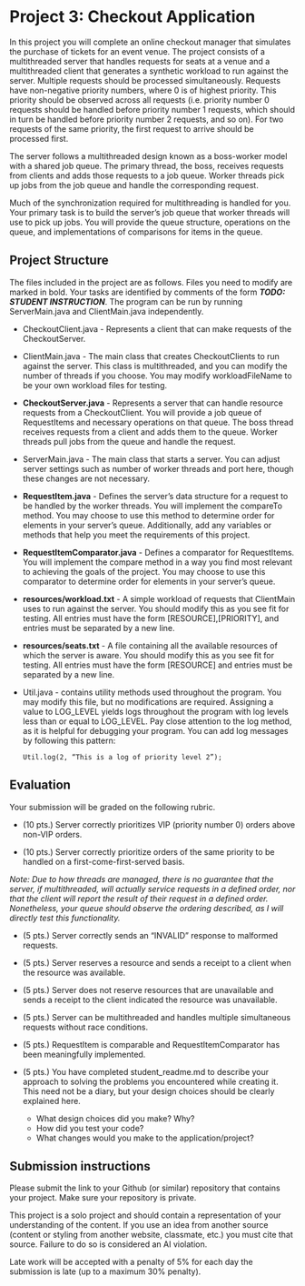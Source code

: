 # Project 3: Checkout Application
In this project you will complete an online checkout manager that simulates the purchase of tickets for an event venue. The project consists of a multithreaded server that handles requests for seats at a venue and a multithreaded client that generates a synthetic workload to run against the server. Multiple requests should be processed simultaneously. Requests have non-negative priority numbers, where 0 is of highest priority. This priority should be observed across all requests (i.e. priority number 0 requests should be handled before priority number 1 requests, which should in turn be handled before priority number 2 requests, and so on). For two requests of the same priority, the first request to arrive should be processed first. 

The server follows a multithreaded design known as a boss-worker model with a shared job queue. The primary thread, the boss, receives requests from clients and adds those requests to a job queue. Worker threads pick up jobs from the job queue and handle the corresponding request. 

Much of the synchronization required for multithreading is handled for you. Your primary task is to build the server’s job queue that worker threads will use to pick up jobs. You will provide the queue structure, operations on the queue, and implementations of comparisons for items in the queue. 

## Project Structure
The files included in the project are as follows. Files you need to modify are marked in bold. Your tasks are identified by comments of the form **_TODO: STUDENT INSTRUCTION_**. The program can be run by running ServerMain.java and ClientMain.java independently. 

- CheckoutClient.java - Represents a client that can make requests of the CheckoutServer. 

- ClientMain.java - The main class that creates CheckoutClients to run against the server. This class is multithreaded, and you can modify the number of threads if you choose. You may modify workloadFileName to be your own workload files for testing. 

- **CheckoutServer.java** - Represents a server that can handle resource requests from a CheckoutClient. You will provide a job queue of RequestItems and necessary operations on that queue. The boss thread receives requests from a client and adds them to the queue. Worker threads pull jobs from the queue and handle the request. 

- ServerMain.java - The main class that starts a server. You can adjust server settings such as number of worker threads and port here, though these changes are not necessary. 

- **RequestItem.java** - Defines the server’s data structure for a request to be handled by the worker threads. You will implement the compareTo method. You may choose to use this method to determine order for elements in your server’s queue. Additionally, add any variables or methods that help you meet the requirements of this project.  

- **RequestItemComparator.java** - Defines a comparator for RequestItems. You will implement the compare method in a way you find most relevant to achieving the goals of the project. You may choose to use this comparator to determine order for elements in your server’s queue. 

- **resources/workload.txt** - A simple workload of requests that ClientMain uses to run against the server. You should modify this as you see fit for testing. All entries must have the form [RESOURCE],[PRIORITY], and entries must be separated by a new line. 

- **resources/seats.txt** - A file containing all the available resources of which the server is aware. You should modify this as you see fit for testing. All entries must have the form [RESOURCE] and entries must be separated by a new line. 

- Util.java - contains utility methods used throughout the program. You may modify this file, but no modifications are required. Assigning a value to LOG_LEVEL yields logs throughout the program with log levels less than or equal to LOG_LEVEL. Pay close attention to the log method, as it is helpful for debugging your program. You can add log messages by following this pattern: 

      Util.log(2, “This is a log of priority level 2”); 

## Evaluation
Your submission will be graded on the following rubric. 
- (10 pts.) Server correctly prioritizes VIP (priority number 0) orders above non-VIP orders. 

- (10 pts.) Server correctly prioritize orders of the same priority to be handled on a first-come-first-served basis. 

_Note: Due to how threads are managed, there is no guarantee that the server, if multithreaded, will actually service requests in a defined order, nor that the client will report the result of their request in a defined order. Nonetheless, your queue should observe the ordering described, as I will directly test this functionality._

- (5 pts.) Server correctly sends an “INVALID” response to malformed requests. 

- (5 pts.) Server reserves a resource and sends a receipt to a client when the resource was available. 

- (5 pts.) Server does not reserve resources that are unavailable and sends a receipt to the client indicated the resource was unavailable. 

- (5 pts.) Server can be multithreaded and handles multiple simultaneous requests without race conditions. 

- (5 pts.) RequestItem is comparable and RequestItemComparator has been meaningfully implemented. 

- (5 pts.) You have completed student_readme.md to describe your approach to solving the problems you encountered while creating it. This need not be a diary, but your design choices should be clearly explained here.
    - What design choices did you make? Why? 
    - How did you test your code? 
    - What changes would you make to the application/project? 


## Submission instructions 
Please submit the link to your Github (or similar) repository that contains your project. Make sure your repository is private. 

This project is a solo project and should contain a representation of your understanding of the content. If you use an idea from another source (content or styling from another website, classmate, etc.) you must cite that source. Failure to do so is considered an AI violation. 

Late work will be accepted with a penalty of 5% for each day the submission is late (up to a maximum 30% penalty). 
